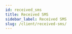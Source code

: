 ```yaml
---
id: received_sms
title: Received SMS
sidebar_label: Received SMS
slug: /client/received-sms/
---
```


